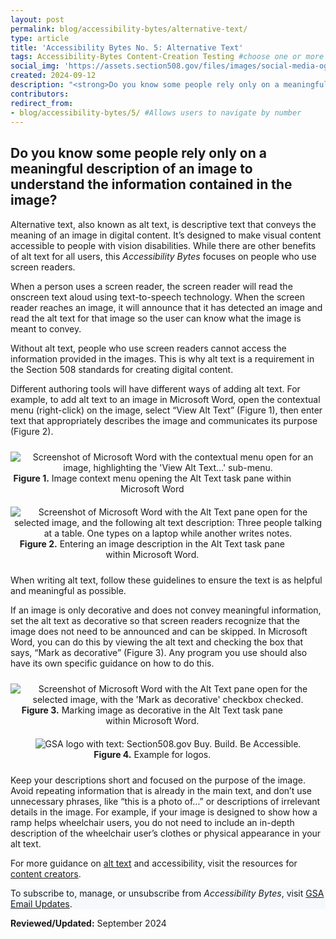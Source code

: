 ```yaml
---
layout: post
permalink: blog/accessibility-bytes/alternative-text/
type: article
title: 'Accessibility Bytes No. 5: Alternative Text'
tags: Accessibility-Bytes Content-Creation Testing #choose one or more (comma separated): Accessibility-Bytes, Acquisition, Content-Creation, Design-and-Develop, Events, Policy-and-Management, Testing 
social_img: 'https://assets.section508.gov/files/images/social-media-og-image-bytes.jpg'
created: 2024-09-12
description: "<strong>Do you know some people rely only on a meaningful description of an image to understand the information contained in the image?</strong><p>Alternative text, also known as alt text, is descriptive text that conveys the meaning of an image in digital content. It’s designed to make visual content accessible to people with vision disabilities."
contributors: 
redirect_from:
- blog/accessibility-bytes/5/ #Allows users to navigate by number
---
```

<h2 style="line-height:1.2;">Do you know some people rely only on a meaningful description of an image to understand the information contained in the image?</h2>

Alternative text, also known as alt text, is descriptive text that conveys the meaning of an image in digital content. It’s designed to make visual content accessible to people with vision disabilities. While there are other benefits of alt text for all users, this _Accessibility Bytes_ focuses on people who use screen readers.

When a person uses a screen reader, the screen reader will read the onscreen text aloud using text-to-speech technology. When the screen reader reaches an image, it will announce that it has detected an image and read the alt text for that image so the user can know what the image is meant to convey.

Without alt text, people who use screen readers cannot access the information provided in the images. This is why alt text is a requirement in the Section 508 standards for creating digital content.

Different authoring tools will have different ways of adding alt text. For example, to add alt text to an image in Microsoft Word, open the contextual menu (right-click) on the image, select “View Alt Text” (Figure 1), then enter text that appropriately describes the image and communicates its purpose (Figure 2).

<div class="tablet:grid-col" style="margin: auto; max-width: 100%; text-align: center; padding: 10px 0px">
    <div class="margin-top-1"><img src="{{site.baseurl}}/assets/images/byte-005-figure-1.jpg" alt="Screenshot of Microsoft Word with the contextual menu open for an image, highlighting the 'View Alt Text...' sub-menu." aria-describedby="figure-1" class="border-2px border-base-light shadow-2 padding-1">
    </div>
    <div class="font-mono-3xs margin-x-auto auto" style="max-width: 90%; text-align: center;"><span id="figure-1"><strong>Figure 1.</strong> Image context menu opening the Alt Text task pane within Microsoft Word</span>
    </div>
</div>

<div class="tablet:grid-col" style="margin: auto; max-width: 100%; text-align: center; padding: 10px 0px">
    <div class="margin-top-1"><img src="{{site.baseurl}}/assets/images/byte-005-figure-2.jpg" alt="Screenshot of Microsoft Word with the Alt Text pane open for the selected image, and the following alt text description: Three people talking at a table. One types on a laptop while another writes notes." aria-describedby="figure-2" class="border-2px border-base-light shadow-2 padding-1">
    </div>
    <div class="font-mono-3xs margin-x-auto auto" style="max-width: 90%; text-align: center;"><span id="figure-2"><strong>Figure 2.</strong> Entering an image description in the Alt Text task pane within Microsoft Word.</span>
    </div>
</div>

When writing alt text, follow these guidelines to ensure the text is as helpful and meaningful as possible.

If an image is only decorative and does not convey meaningful information, set the alt text as decorative so that screen readers recognize that the image does not need to be announced and can be skipped. In Microsoft Word, you can do this by viewing the alt text and checking the box that says, “Mark as decorative” (Figure 3). Any program you use should also have its own specific guidance on how to do this.

<div class="tablet:grid-col" style="margin: auto; max-width: 100%; text-align: center; padding: 10px 0px">
    <div class="margin-top-1"><img src="{{site.baseurl}}/assets/images/byte-005-figure-3.jpg" alt="Screenshot of Microsoft Word with the Alt Text pane open for the selected image, with the 'Mark as decorative' checkbox checked." aria-describedby="figure-3" class="border-2px border-base-light shadow-2 padding-1">
    </div>
    <div class="font-mono-3xs margin-x-auto auto" style="max-width: 90%; text-align: center;"><span id="figure-3"><strong>Figure 3.</strong> Marking  image as decorative in the Alt Text task pane within Microsoft Word.</span>
    </div>
</div>

<div class="tablet:grid-col" style="margin: auto; max-width: 100%; text-align: center; padding: 10px 0px">
    <div class="margin-top-1"><img src="{{site.baseurl}}/assets/images/authoring-alt-text-figure-03.jpg" alt="GSA logo with text: Section508.gov Buy. Build. Be Accessible." aria-describedby="figure-4" class="border-2px border-base-light shadow-2 padding-1">
    </div>
    <div class="font-mono-3xs margin-x-auto auto" style="max-width: 90%; text-align: center;"><span id="figure-4"><strong>Figure 4.</strong> Example for logos.</span>
    </div>
</div>

Keep your descriptions short and focused on the purpose of the image. Avoid repeating information that is already in the main text, and don’t use unnecessary phrases, like “this is a photo of…” or descriptions of irrelevant details in the image. For example, if your image is designed to show how a ramp helps wheelchair users, you do not need to include an in-depth description of the wheelchair user’s clothes or physical appearance in your alt text.

For more guidance on [alt text]({{site.baseurl}}/create/alternative-text/) and accessibility, visit the resources for [content creators]({{site.baseurl}}/create/).

<div class="border-base radius-lg border-1px padding-1" style="width: 100%; background-color: #f5f9fc;">
To subscribe to, manage, or unsubscribe from <em>Accessibility Bytes</em>, visit <a href="https://public.govdelivery.com/accounts/USGSA/subscriber/new?topic_id=USGSA_1324" target="_blank" class="usa-link--external">GSA Email Updates</a>.
</div>

**Reviewed/Updated:** September 2024